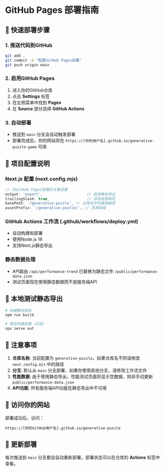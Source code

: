 # GitHub Pages 部署指南

## 🚀 快速部署步骤

### 1. 推送代码到GitHub
```bash
git add .
git commit -m "配置GitHub Pages部署"
git push origin main
```

### 2. 启用GitHub Pages
1. 进入你的GitHub仓库
2. 点击 **Settings** 标签
3. 在左侧菜单中找到 **Pages**
4. 在 **Source** 部分选择 **GitHub Actions**

### 3. 自动部署
- 推送到 `main` 分支会自动触发部署
- 部署完成后，你的网站将在 `https://[你的用户名].github.io/generative-puzzle-game` 可用

## 📁 项目配置说明

### Next.js 配置 (next.config.mjs)
```javascript
// 为GitHub Pages配置的关键设置
output: 'export',                    // 启用静态导出
trailingSlash: true,                 // 添加尾部斜杠
basePath: '/generative-puzzle', // 仓库名作为基础路径
assetPrefix: '/generative-puzzle/', // 资源前缀
```

### GitHub Actions 工作流 (.github/workflows/deploy.yml)
- 自动构建和部署
- 使用Node.js 18
- 支持Next.js静态导出

### 静态数据处理
- API路由 `/api/performance-trend` 已替换为静态文件 `/public/performance-data.json`
- 测试页面现在使用静态数据而不是服务端API

## 🔧 本地测试静态导出

```bash
# 构建静态版本
npm run build

# 预览构建结果（可选）
npx serve out
```

## 📝 注意事项

1. **仓库名称**: 当前配置为 `generative-puzzle`，如果仓库名不同请修改 `next.config.mjs` 中的路径
2. **分支**: 默认从 `main` 分支部署，如果你使用其他分支，请修改工作流文件
3. **性能数据**: 由于使用静态导出，性能测试页面将显示空数据，除非手动更新 `public/performance-data.json`
4. **API功能**: 所有服务端API功能在静态导出中不可用

## 🎯 访问你的网站

部署成功后，访问：
```
https://[你的GitHub用户名].github.io/generative-puzzle
```

## 🔄 更新部署

每次推送到 `main` 分支都会自动重新部署。部署状态可以在仓库的 **Actions** 标签中查看。
